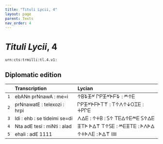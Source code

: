```yaml
---
title: "Tituli Lycii, 4"
layout: page
parent: Texts
nav_order: 4
---
```




# *Tituli Lycii*, 4




`urn:cts:trmilli:tl.4.v1:`

## Diplomatic edition

|  | Transcription | Lycian |
| :---: | :------ | :------ |
| `1` | ebANn prNnawA : me=i | 𐊁𐊂𐊙𐊑𐊏 𐊓𐊕𐊑𐊏𐊀𐊇𐊙 : 𐊎𐊁𐊆 |
| `2` | prNnawatE : telexozi : hrpi | 𐊓𐊕𐊑𐊏𐊀𐊇𐊀𐊗𐊚 : 𐊗𐊁𐊍𐊁𐊜𐊒𐊈𐊆 : 𐊛𐊕𐊓𐊆 |
| `3` | ldi : ehb : se tideimi se=di | 𐊍𐊅𐊆 : 𐊁𐊛𐊂 : 𐊖𐊁 𐊗𐊆𐊅𐊁𐊆𐊎𐊆 𐊖𐊁𐊅𐊆 |
| `4` | Nta adE tesi : miNti : alad | 𐊑𐊗𐊀 𐊀𐊅𐊚 𐊗𐊁𐊖𐊆 : 𐊎𐊆𐊑𐊗𐊆 : 𐊀𐊍𐊀𐊅 |
| `5` | ehali : adE 1111 | 𐊁𐊛𐊀𐊍𐊆 : 𐊀𐊅𐊚 IIII |